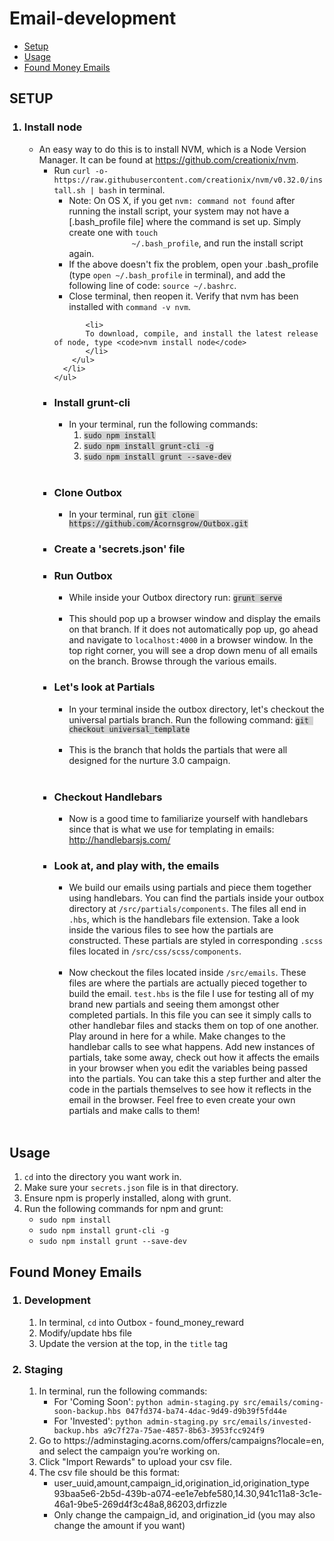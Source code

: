 # Email-development

* [Setup](#setup)
* [Usage](#usage)
* [Found Money Emails](#found-money-emails)

## SETUP
<ol>
  <h3><li>Install node</li></h3>
    <ul>
      <li>An easy way to do this is to install NVM, which is a Node Version Manager. It can be found at <a href="https://github.com/creationix/nvm" target="_blank" data-saferedirecturl="https://www.google.com/url?hl=en&amp;q=https://github.com/creationix/nvm&amp;source=gmail&amp;ust=1473642155017000&amp;usg=AFQjCNFOVXZ710YV6ScwuFIuN51j238gnA">https://github.com/creationix/nvm</a>.
        <ul>
          <li>Run <code>curl -o- https://raw.githubusercontent.com/creationix/nvm/v0.32.0/install.sh | bash</code> in 
          terminal.
            <ul>
              <li>Note: On OS X, if you get <code>nvm: command not found</code> after running the install script, your system 
              may not have a [.bash_profile file] where the command is set up. Simply create one with <code>touch 
              ~/.bash_profile</code>, and run the install script again.
              </li>
              <li>If the above doesn't fix the problem, open your .bash_profile (type <code>open ~/.bash_profile</code> in 
                terminal), and add the following line of code: <code>source ~/.bashrc</code>.
              </li>
              <li>Close terminal, then reopen it.  Verify that nvm has been installed with <code>command -v nvm</code>.
              </li>
            </ul>
           </li>
           
           <li>
           To download, compile, and install the latest release of node, type <code>nvm install node</code>
           </li>
        </ul>
      </li>
    </ul>

  <h3><li>Install grunt-cli</li></h3>
    <ul>
      <li>In your terminal, run the following commands:
      <ol>
        <li><code style="background-color:#d3d3d3">sudo npm install</code></li>
        <li><code style="background-color:#d3d3d3">sudo npm install grunt-cli -g</code></li>
        <li><code style="background-color:#d3d3d3">sudo npm install grunt --save-dev</code></li>
      </ol>
      </li><br>
    </ul>

  <h3><li>Clone Outbox</li></h3>
    <ul>
    <li>In your terminal, run <code style="background-color:#d3d3d3">git clone https://github.com/Acornsgrow/Outbox.git</code></li>
  </ul>

  <h3><li>Create a 'secrets.json' file</li></h3>

  <h3><li>Run Outbox</li></h3>
    <ul>
      <li>While inside your Outbox directory run: <code style="background-color:#d3d3d3">grunt serve</code>
      </li><br>
      <li>This should pop up a browser window and display the <span class="il">emails</span> on that branch. If it does not automatically pop up, go ahead and navigate to <code>localhost:4000</code> in a browser window. In the top right corner, you will see a drop down menu of all <span class="il">emails</span> on the branch. Browse through the various <span class="il">emails</span>.</li>
    </ul>

  <h3><li>Let's look at Partials</li></h3>
  <ul>
    <li>
    In your terminal inside the outbox directory, let's checkout the universal partials branch. Run the following command: <code style="background-color:#d3d3d3">git checkout universal_template</code>
    </li><br>
    <li>This is the branch that holds the partials that were all designed for the nurture 3.0 campaign.</li><br>
  </ul>
  
  <h3><li>Checkout Handlebars</li></h3>
  <ul>
    <li>
      Now is a good time to familiarize yourself with handlebars since that is what we use for templating in <span class="il">emails</span>: 
      <a href="http://handlebarsjs.com/" target="_blank" data-saferedirecturl="https://www.google.com/url?hl=en&amp;q=http://handlebarsjs.com/&amp;source=gmail&amp;ust=1473642155017000&amp;usg=AFQjCNHBqDZy71x_MD13vjkKzaW_LkrbGw">http://handlebarsjs.com/</a>
    </li>
  </ul>

  <h3><li>Look at, and play with, the <span class="il">emails</span></li></h3>
  <ul>
    <li>
      We build our <span class="il">emails</span> using partials and piece them together using handlebars. You can find the partials inside your outbox directory at <code>/src/partials/components</code>.  The files all end in <code>.hbs</code>, which is the handlebars file extension. Take a look inside the various files to see how the partials are constructed. These partials are styled in corresponding <code>.scss</code> files located in <code>/src/css/scss/components</code>.
    </li><br>
    <li>
      Now checkout the files located inside <code>/src/<span class="il">emails</span></code>.  These files are where the partials are actually pieced together to build the <span class="il">email</span>. <code>test.hbs</code> is the file I use for testing all of my brand new partials and seeing them amongst other completed partials.  In this file you can see it simply calls to other handlebar files and stacks them on top of one another.  Play around in here for a while. Make changes to the handlebar calls to see what happens. Add new instances of partials, take some away, check out how it affects the <span class="il">emails</span> in your browser when you edit the variables being passed into the partials. You can take this a step further and alter the code in the partials themselves to see how it reflects in the <span class="il">email</span> in the browser. Feel free to even create your own partials and make calls to them!
    </li><br>
  </ul>
</ol>

## Usage
<ol>
  <li><code>cd</code> into the directory you want work in.
  <li>Make sure your <code>secrets.json</code> file is in that directory.
  <li>Ensure npm is properly installed, along with grunt.
  <li>Run the following commands for npm and grunt:
    <ul>
      <li>
        <code>sudo npm install</code>
      </li>
      <li>
        <code>sudo npm install grunt-cli -g</code>
      </li>
      <li>
        <code>sudo npm install grunt --save-dev</code>
      </li>
    </ul>
  </li>
</ol>

## Found Money Emails
<ol>
<h3><li>Development</li></h3>
  <ol>
    <li>In terminal, <code>cd</code> into Outbox - found_money_reward</li>
    <li>Modify/update hbs file</li>
    <li>Update the version at the top, in the <code>title</code> tag</li>
  </ol>
<h3><li>Staging</li></h3>
<ol>
  <li>In terminal, run the following commands:
    <ul>
      <li>For 'Coming Soon': <code>python admin-staging.py src/emails/coming-soon-backup.hbs 047fd374-ba74-4dac-9d49-d9b39f5fd44e</code></li>
      <li>For 'Invested': <code>python admin-staging.py src/emails/invested-backup.hbs a9c7f27a-75ae-4857-8b63-3953fcc924f9</code></li>
    </ul>
  </li>
  <li>Go to https://adminstaging.acorns.com/offers/campaigns?locale=en, and select the campaign you’re working on.</li>
  <li>Click "Import Rewards" to upload your csv file.</li>
  <li>The csv file should be this format:
    <ul>
      <li>user_uuid,amount,campaign_id,origination_id,origination_type<br>93baa5e6-2b5d-439b-a074-ee1e7ebfe580,14.30,941c11a8-3c1e-46a1-9be5-269d4f3c48a8,86203,drfizzle
      <li>Only change the campaign_id, and origination_id (you may also change the amount if you want)</li>
    </ul>
  </li>
</ol>
</ol>
